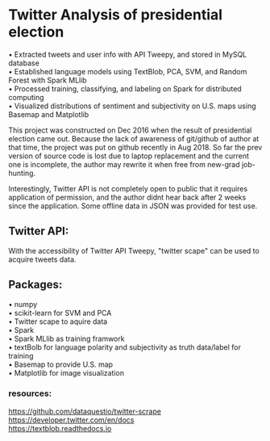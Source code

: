 # Twitter Analysis of presidential election
• Extracted tweets and user info with API Tweepy, and stored in MySQL database
<br>• Established language models using TextBlob, PCA, SVM, and Random Forest with Spark MLlib
<br>• Processed training, classifying, and labeling on Spark for distributed computing
<br>• Visualized distributions of sentiment and subjectivity on U.S. maps using Basemap and Matplotlib

This project was constructed on Dec 2016 when the result of presidential election came out. Because the lack of awareness of git/github of author at that time, the project was put on github recently in Aug 2018. So far the prev version of source code is lost due to laptop replacement and the current one is incomplete, the author may rewrite it when free from new-grad job-hunting.

Interestingly, Twitter API is not completely open to public that it requires application of permission, and the author didnt hear back after 2 weeks since the application. Some offline data in JSON was provided for test use.

## Twitter API:
With the accessibility of Twitter API Tweepy, "twitter scape" can be used to acquire tweets data.

## Packages:
• numpy
<br>• scikit-learn for SVM and PCA
<br>• Twitter scape to aquire data
<br>• Spark
<br>• Spark MLlib as training framwork
<br>• textBolb for language polarity and subjectivity as truth data/label for training
<br>• Basemap to provide U.S. map
<br>• Matplotlib for image visualization

### resources:
https://github.com/dataquestio/twitter-scrape
<br>https://developer.twitter.com/en/docs
<br>https://textblob.readthedocs.io